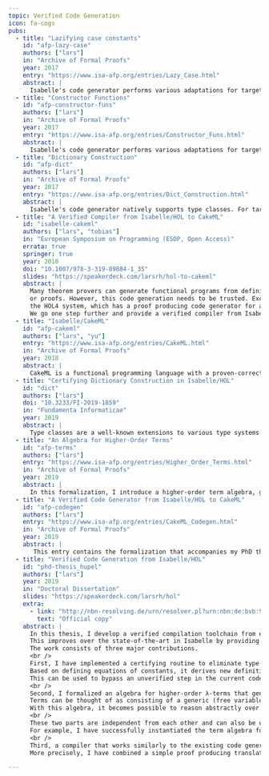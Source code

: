 ```yaml
---
topic: Verified Code Generation
icon: fa-cogs
pubs:
  - title: "Lazifying case constants"
    id: "afp-lazy-case"
    authors: ["lars"]
    in: "Archive of Formal Proofs"
    year: 2017
    entry: "https://www.isa-afp.org/entries/Lazy_Case.html"
    abstract: |
      Isabelle's code generator performs various adaptations for target languages. Among others, case statements are printed as match expressions. Internally, this is a sophisticated procedure, because in HOL, case statements are represented as nested calls to the case combinators as generated by the datatype package. Furthermore, the procedure relies on laziness of match expressions in the target language, i.e., that branches guarded by patterns that fail to match are not evaluated. Similarly, if-then-else is printed to the corresponding construct in the target language. This entry provides tooling to replace these special cases in the code generator by ignoring these target language features, instead printing case expressions and if-then-else as functions.
  - title: "Constructor Functions"
    id: "afp-constructor-funs"
    authors: ["lars"]
    in: "Archive of Formal Proofs"
    year: 2017
    entry: "https://www.isa-afp.org/entries/Constructor_Funs.html"
    abstract: |
      Isabelle's code generator performs various adaptations for target languages. Among others, constructor applications have to be fully saturated. That means that for constructor calls occuring as arguments to higher-order functions, synthetic lambdas have to be inserted. This entry provides tooling to avoid this construction altogether by introducing constructor functions.
  - title: "Dictionary Construction"
    id: "afp-dict"
    authors: ["lars"]
    in: "Archive of Formal Proofs"
    year: 2017
    entry: "https://www.isa-afp.org/entries/Dict_Construction.html"
    abstract: |
      Isabelle's code generator natively supports type classes. For targets that do not have language support for classes and instances, it performs the well-known dictionary translation, as described by Haftmann and Nipkow. This translation happens outside the logic, i.e., there is no guarantee that it is correct, besides the pen-and-paper proof. This work implements a certified dictionary translation that produces new class-free constants and derives equality theorems.
  - title: "A Verified Compiler from Isabelle/HOL to CakeML"
    id: "isabelle-cakeml"
    authors: ["lars", "tobias"]
    in: "European Symposium on Programming (ESOP, Open Access)"
    errata: true
    springer: true
    year: 2018
    doi: "10.1007/978-3-319-89884-1_35"
    slides: "https://speakerdeck.com/larsrh/hol-to-cakeml"
    abstract: |
      Many theorem provers can generate functional programs from definitions
      or proofs. However, this code generation needs to be trusted. Except for
      the HOL4 system, which has a proof producing code generator for a subset of ML.
      We go one step further and provide a verified compiler from Isabelle/HOL to CakeML. More precisely we combine a simple proof producing translation of recursion equations in Isabelle/HOL into a deeply embedded term language with a fully verified compilation chain to the target language CakeML.
  - title: "Isabelle/CakeML"
    id: "afp-cakeml"
    authors: ["lars", "yu"]
    entry: "https://www.isa-afp.org/entries/CakeML.html"
    in: "Archive of Formal Proofs"
    year: 2018
    abstract: |
      CakeML is a functional programming language with a proven-correct compiler and runtime system. This entry contains an unofficial version of the CakeML semantics that has been exported from the Lem specifications to Isabelle. Additionally, there are some hand-written theory files that adapt the exported code to Isabelle and port proofs from the HOL4 formalization, e.g. termination and equivalence proofs.
  - title: "Certifying Dictionary Construction in Isabelle/HOL"
    id: "dict"
    authors: ["lars"]
    doi: "10.3233/FI-2019-1859"
    in: "Fundamenta Informaticae"
    year: 2019
    abstract: |
      Type classes are a well-known extensions to various type systems. Classes usually participate in type inference; that is, the type checker will automatically deduce class constraints and select appropriate instances. Compilers for such languages face the challenge that concrete instances are generally not directly mentioned in the source text. In the runtime, type class operations need to be packaged into dictionaries that are passed around as pointers. This article presents the most common approach for compilation of type classes – the dictionary construction – carried out in a trustworthy fashion in Isabelle/HOL, a proof assistant.
  - title: "An Algebra for Higher-Order Terms"
    id: "afp-terms"
    authors: ["lars"]
    entry: "https://www.isa-afp.org/entries/Higher_Order_Terms.html"
    in: "Archive of Formal Proofs"
    year: 2019
    abstract: |
      In this formalization, I introduce a higher-order term algebra, generalizing the notions of free variables, matching, and substitution. The need arose from the work on a verified compiler from Isabelle to CakeML. Terms can be thought of as consisting of a generic (free variables, constants, application) and a specific part. As example applications, this entry provides instantiations for de-Bruijn terms, terms with named variables, and Blanchette’s λ-free higher-order terms. Furthermore, I implement translation functions between de-Bruijn terms and named terms and prove their correctness.
  - title: "A Verified Code Generator from Isabelle/HOL to CakeML"
    id: "afp-codegen"
    authors: ["lars"]
    entry: "https://www.isa-afp.org/entries/CakeML_Codegen.html"
    in: "Archive of Formal Proofs"
    year: 2019
    abstract: |
       This entry contains the formalization that accompanies my PhD thesis. I develop a verified compilation toolchain from executable specifications in Isabelle/HOL to CakeML abstract syntax trees. This improves over the state-of-the-art in Isabelle by providing a trustworthy procedure for code generation.
  - title: "Verified Code Generation from Isabelle/HOL"
    id: "phd-thesis_hupel"
    authors: ["lars"]
    year: 2019
    in: "Doctoral Dissertation"
    slides: "https://speakerdeck.com/larsrh/hol"
    extra:
      - link: "http://nbn-resolving.de/urn/resolver.pl?urn:nbn:de:bvb:91-diss-20190711-1473785-1-3"
        text: "Official copy"
    abstract: |
      In this thesis, I develop a verified compilation toolchain from executable specifications in Isabelle/HOL to CakeML abstract syntax trees.
      This improves over the state-of-the-art in Isabelle by providing a trustworthy procedure for code generation.
      The work consists of three major contributions.
      <br />
      First, I have implemented a certifying routine to eliminate type classes and instances in Isabelle specifications.
      Based on defining equations of constants, it derives new definitions that do not use type classes.
      This can be used to bypass an unverified step in the current code generator.
      <br />
      Second, I formalized an algebra for higher-order λ-terms that generalizes the notions of free variables, matching, and substitution.
      Terms can be thought of as consisting of a generic (free variables, constants, application) and a specific part (abstraction, bound variables).
      With this algebra, it becomes possible to reason abstractly over a variety of different types.
      <br />
      These two parts are independent from each other and can also be used for other purposes.
      For example, I have successfully instantiated the term algebra for other term types in the Isabelle universe.
      <br />
      Third, a compiler that works similarly to the existing code generator, but produces a CakeML abstract syntax tree together with a correctness theorem.
      More precisely, I have combined a simple proof producing translation of recursion equations in Isabelle into a deeply embedded term language with a fully verified compilation chain to the target language CakeML.

---
```

